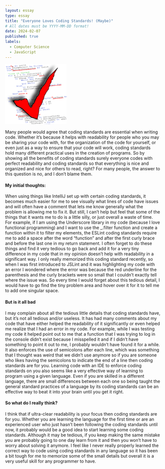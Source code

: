 ```yaml
---
layout: essay
type: essay
title: "Everyone Loves Coding Standards! (Maybe)"
# All dates must be YYYY-MM-DD format!
date: 2024-02-07
published: true
labels:
  - Computer Science
  - JavaScript
---
```

<img width="200px" class="rounded float-start pe-4" src="../img/codingstand.png">

Many people would agree that coding standards are essential when writing code. Whether it’s because it helps with readability for people who you may be sharing your code with, for the organization of the code for yourself, or even just as a way to ensure that your code will work, coding standards hold many different practical uses in the creation of programs. So by showing all the benefits of coding standards surely everyone codes with perfect readability and coding standards so that everything is nice and organized and nice for others to read, right? For many people, the answer to this question is no, and I don’t blame them. 
#### My initial thoughts:
When using things like IntelliJ set up with certain coding standards, it becomes much easier for me to see visually what lines of code have issues and will often have a comment that lets me know generally what the problem is allowing me to fix it. But still, I can’t help but feel that some of the things that it wants me to do is a little silly, or just overall a waste of time. For example, if I am using the Underscore library in my code (because I love functional programming) and I want to use the _.filter function and create a function within it to filter my elements, the ESLint coding standards require me to add a space after the word “function” and after the first curly brace and before the last one in my return statement. I often forget to do these things and find it very tedious to go back and add it for a very tiny difference in my code that in my opinion doesn’t help with readability in a significant way. I only really memorized this coding standard recently, so when I was first introduced to JSLint and it was highlighting my code with an error I wondered where the error was because the red underline for the parenthesis and the curly brackets were so small that I couldn’t exactly tell where the issue was. So every time I would forget about this tedious detail, I would have to go find the tiny problem area and hover over it for it to tell me to add one singular space.
#### But is it all bad
I may complain about all the tedious little details that coding standards have, but it’s not all tedious and/or useless. It has had many comments about my code that have either helped the readability of it significantly or even helped me realize that I had an error in my code. For example, while I was testing my code it helped point out to me that a function that I was trying to log in the console didn’t exist because I misspelled it and if I didn’t have something to point it out to me, I probably wouldn’t have found it for a while. It also enforces the use of semicolons after each line, which was something that I thought was weird that we didn’t use anymore so if you are someone who likes having the semicolons to indicate the end of a line then coding standards are for you. Learning code with an IDE to enforce coding standards on you also seems like a very effective way of learning to program using a given language. Even if you are skilled in a different language, there are small differences between each one so being taught the general standard practices of a language by its coding standards can be an effective way to beat it into your brain until you get it right. 
#### So what do I really think?
I think that if ultra-clear readability is your focus then coding standards are for you. Whether you are learning the language for the first time or are an experienced user who just hasn’t been following the coding standards until now, it probably would be a good idea to start learning some coding standards. Although it may be tedious, if you keep making the same mistake you are probably going to one day learn from it and then you won’t have to worry about solving it anymore. I feel like I never really properly learned the correct way to code using coding standards in any language so it has been a bit tough for me to memorize some of the small details but overall it is a very useful skill for any programmer to have.
